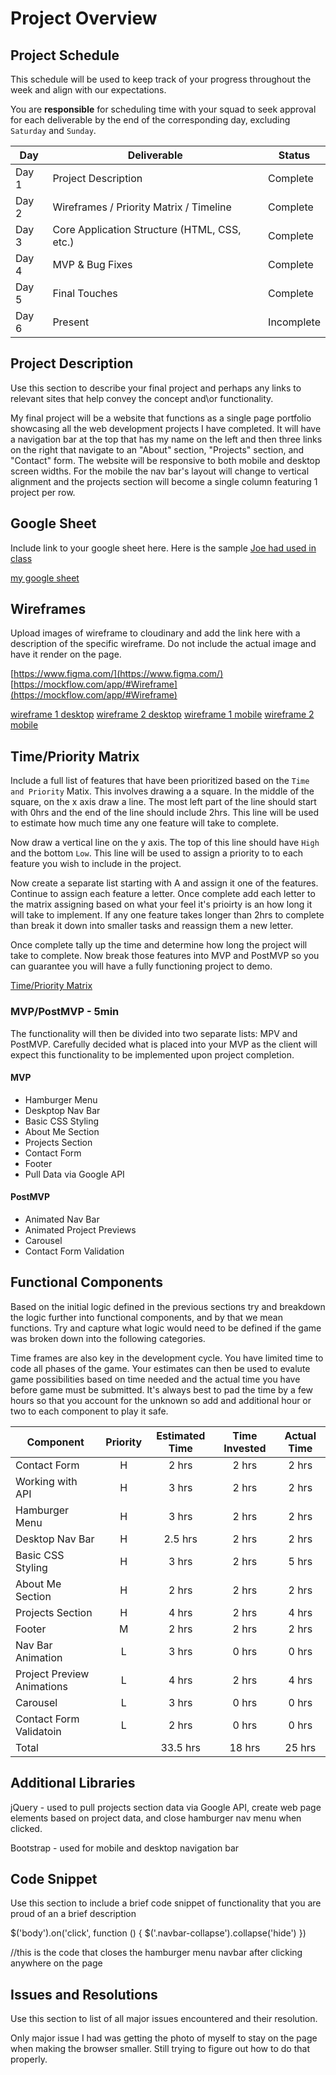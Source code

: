 # Project Overview

## Project Schedule

This schedule will be used to keep track of your progress throughout the week and align with our expectations.  

You are **responsible** for scheduling time with your squad to seek approval for each deliverable by the end of the corresponding day, excluding `Saturday` and `Sunday`.

|  Day | Deliverable | Status
|---|---| ---|
|Day 1| Project Description | Complete
|Day 2| Wireframes / Priority Matrix / Timeline | Complete
|Day 3| Core Application Structure (HTML, CSS, etc.) | Complete
|Day 4| MVP & Bug Fixes | Complete
|Day 5| Final Touches | Complete
|Day 6| Present | Incomplete


## Project Description

Use this section to describe your final project and perhaps any links to relevant sites that help convey the concept and\or functionality.

My final project will be a website that functions as a single page portfolio showcasing all the web development projects I have completed. It will have a navigation bar at the top that has my name on the left and then three links on the right that navigate to an "About" section, "Projects" section, and "Contact" form. The website will be responsive to both mobile and desktop screen widths. For the mobile the nav bar's layout will change to vertical alignment and the projects section will become a single column featuring 1 project per row.

## Google Sheet

Include link to your google sheet here.  Here is the sample [Joe had used in class](https://docs.google.com/spreadsheets/d/15PmioBi2dQEkewpqI7MDkDpvcVF0Trw8vmarAQbwoHk/edit#gid=0) 

[my google sheet](https://docs.google.com/spreadsheets/d/1TlKP5RsL9Di78UFVrO_7kNCEBDvQXZa1_1LdwngtBrk/edit#gid=0)
## Wireframes

Upload images of wireframe to cloudinary and add the link here with a description of the specific wireframe. Do not include the actual image and have it render on the page.  

[https://www.figma.com/](https://www.figma.com/)
[https://mockflow.com/app/#Wireframe](https://mockflow.com/app/#Wireframe)

[wireframe 1 desktop](https://res.cloudinary.com/do6tcpizk/image/upload/v1583788783/Project%201%20Portfolio%20Site/IMG_3120_r1chr3.jpg)
[wireframe 2 desktop](https://res.cloudinary.com/do6tcpizk/image/upload/v1583788787/Project%201%20Portfolio%20Site/IMG_3121_mlczhg.jpg)
[wireframe 1 mobile](https://res.cloudinary.com/do6tcpizk/image/upload/v1583788791/Project%201%20Portfolio%20Site/IMG_3122_lb4yiq.jpg)
[wireframe 2 mobile](https://res.cloudinary.com/do6tcpizk/image/upload/v1583788795/Project%201%20Portfolio%20Site/IMG_3123_n6uouj.jpg)

## Time/Priority Matrix 

Include a full list of features that have been prioritized based on the `Time and Priority` Matix.  This involves drawing a a square.  In the middle of the square, on the x axis draw a line.  The most left part of the line should start with 0hrs and the end of the line should include 2hrs.  This line will be used to estimate how much time any one feature will take to complete. 

Now draw a vertical line on the y axis.  The top of this line should have `High` and the bottom `Low`.  This line will be used to assign a priority to to each feature you wish to include in the project.  

Now create a separate list starting with A and assign it one of the features.  Continue to assign each feature a letter.  Once complete add each letter to the matrix assigning based on what your feel it's prioirty is an how long it will take to implement. If any one feature takes longer than 2hrs to complete than break it down into smaller tasks and reassign them a new letter. 

Once complete tally up the time and determine how long the project will take to complete. Now break those features into MVP and PostMVP so you can guarantee you will have a fully functioning project to demo. 

[Time/Priority Matrix](https://res.cloudinary.com/do6tcpizk/image/upload/v1583852480/Project%201%20Portfolio%20Site/IMG_3126_cpivox.jpg)

### MVP/PostMVP - 5min

The functionality will then be divided into two separate lists: MPV and PostMVP.  Carefully decided what is placed into your MVP as the client will expect this functionality to be implemented upon project completion.  

#### MVP

- Hamburger Menu
- Deskptop Nav Bar
- Basic CSS Styling
- About Me Section
- Projects Section
- Contact Form
- Footer
- Pull Data via Google API

#### PostMVP 

- Animated Nav Bar
- Animated Project Previews
- Carousel
- Contact Form Validation

## Functional Components

Based on the initial logic defined in the previous sections try and breakdown the logic further into functional components, and by that we mean functions.  Try and capture what logic would need to be defined if the game was broken down into the following categories.

Time frames are also key in the development cycle.  You have limited time to code all phases of the game.  Your estimates can then be used to evalute game possibilities based on time needed and the actual time you have before game must be submitted. It's always best to pad the time by a few hours so that you account for the unknown so add and additional hour or two to each component to play it safe.

| Component | Priority | Estimated Time | Time Invested | Actual Time |
| --- | :---: |  :---: | :---: | :---: |
| Contact Form | H | 2 hrs| 2 hrs | 2 hrs |
| Working with API | H | 3 hrs| 2 hrs | 2 hrs |
| Hamburger Menu | H | 3 hrs | 2 hrs | 2 hrs |
| Desktop Nav Bar | H | 2.5 hrs | 2 hrs | 2 hrs |
| Basic CSS Styling | H | 3 hrs | 2 hrs | 5 hrs |
| About Me Section | H | 2 hrs | 2 hrs | 2 hrs |
| Projects Section | H | 4 hrs | 2 hrs | 4 hrs |
| Footer | M | 2 hrs | 2 hrs | 2 hrs |
| Nav Bar Animation | L | 3 hrs | 0 hrs | 0 hrs |
| Project Preview Animations | L | 4 hrs | 2 hrs | 4 hrs |
| Carousel | L | 3 hrs | 0 hrs | 0 hrs |
| Contact Form Validatoin | L | 2 hrs | 0 hrs | 0 hrs |
| Total |  | 33.5 hrs| 18 hrs |  25 hrs |

## Additional Libraries
jQuery - used to pull projects section data via Google API, create web page elements based on project data, and close hamburger nav menu when clicked.

Bootstrap - used for mobile and desktop navigation bar

## Code Snippet

Use this section to include a brief code snippet of functionality that you are proud of an a brief description  

$('body').on('click', function () {
    $('.navbar-collapse').collapse('hide')
})

//this is the code that closes the hamburger menu navbar after clicking anywhere on the page

## Issues and Resolutions
 Use this section to list of all major issues encountered and their resolution.

Only major issue I had was getting the photo of myself to stay on the page when making the browser smaller. Still trying to figure out how to do that properly.
